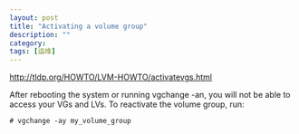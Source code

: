 ```yaml
---
layout: post
title: "Activating a volume group"
description: ""
category: 
tags: [运维]
---
```


<http://tldp.org/HOWTO/LVM-HOWTO/activatevgs.html>

After rebooting the system or running vgchange -an, you will not be able to access your VGs and LVs. To reactivate the volume group, run:

    # vgchange -ay my_volume_group

